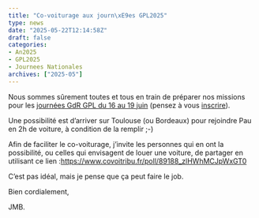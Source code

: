 ```yaml
---
title: "Co-voiturage aux journ\xE9es GPL2025"
type: news
date: "2025-05-22T12:14:58Z"
draft: false
categories:
- An2025
- GPL2025
- Journees Nationales
archives: ["2025-05"]
---
```


Nous sommes sûrement toutes et tous en train de préparer nos missions pour les [journées GdR GPL du 16 au 19 juin](https://gdrgpl2025.sciencesconf.org/) (pensez à vous [inscrire](https://gdrgpl2025.sciencesconf.org/page/informations_inscription)).

Une possibilité est d’arriver sur Toulouse (ou Bordeaux) pour rejoindre Pau en 2h de voiture, à condition de la remplir ;-)

Afin de faciliter le co-voiturage, j’invite les personnes qui en ont la possibilité, ou celles qui envisagent de louer une voiture, de partager en utilisant ce lien :<https://www.covoitribu.fr/poll/89188_zlHWhMCJpWxGT0>

C’est pas idéal, mais je pense que ça peut faire le job.

Bien cordialement,

JMB.
